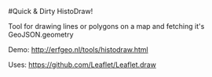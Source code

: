 #Quick & Dirty HistoDraw!

Tool for drawing lines or polygons on a map and fetching it's GeoJSON.geometry

Demo: http://erfgeo.nl/tools/histodraw.html

Uses: https://github.com/Leaflet/Leaflet.draw

